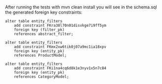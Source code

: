 After running the tests with mvn clean install you will see in the schema.sql the generated foreign key constraints:


    alter table entity_filters 
        add constraint FKra38l70n01disvkge7i9ff5ym 
        foreign key (filter_pk) 
        references abstract_filter;

    alter table entity_filters 
        add constraint FKmx2xw6tik0j07a9mc1ia18xpv 
        foreign key (entity_pk) 
        references ProductModel;

    alter table entity_filters 
        add constraint FKi1na4cq6d8k1e3nyv1x5n7c84 
        foreign key (entity_pk) 
        references CategoryModel;
